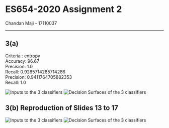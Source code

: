 # ES654-2020 Assignment 2

Chandan Maji - 17110037

------

## 3(a)
Criteria : entropy <br>
Accuracy:  96.67 <br>
Precision:  1.0 <br>
Recall:  0.9285714285714286 <br>
Precision:  0.9411764705882353 <br>
Recall:  1.0 <br>

![Inputs to the 3 classifiers](../result_images/q3_bagging_1.png)
![Decision Surfaces of the 3 classifiers](../result_images/q3_bagging_2.png)

## 3(b) Reproduction of Slides 13 to 17

![Inputs to the 3 classifiers](../result_images/q3_bagging_slides1317_1.png)
![Decision Surfaces of the 3 classifiers](../result_images/q3_bagging_slides1317_2.png)
